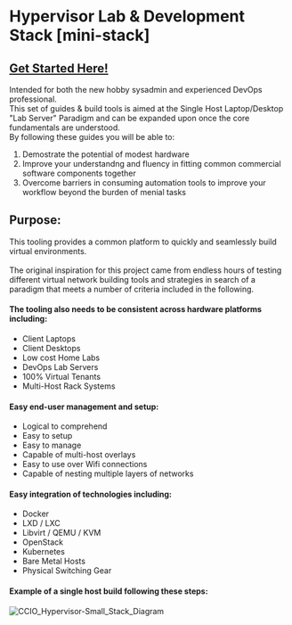 # Hypervisor Lab & Development Stack [mini-stack]
## [Get Started Here!](https://github.com/KathrynMorgan/mini-stack/tree/master/Index)

Intended for both the new hobby sysadmin and experienced DevOps professional. <br/>
This set of guides & build tools is aimed at the Single Host Laptop/Desktop "Lab Server" Paradigm and can be expanded upon once the core fundamentals are understood. <br/>
By following these guides you will be able to: <br/>
  1. Demostrate the potential of modest hardware <br/>
  2. Improve your understandng and fluency in fitting common commercial software components together <br/> 
  3. Overcome barriers in consuming automation tools to improve your workflow beyond the burden of menial tasks <br/>


## Purpose:

This tooling provides a common platform to quickly and seamlessly build virtual environments. <br/>
<br/>
The original inspiration for this project came from endless hours of testing different 
virtual network building tools and strategies in search of a paradigm that meets a 
number of criteria included in the following.

#### The tooling also needs to be consistent across hardware platforms including:
  + Client Laptops
  + Client Desktops
  + Low cost Home Labs
  + DevOps Lab Servers
  + 100% Virtual Tenants
  + Multi-Host Rack Systems

#### Easy end-user management and setup:
  + Logical to comprehend
  + Easy to setup
  + Easy to manage
  + Capable of multi-host overlays
  + Easy to use over Wifi connections
  + Capable of nesting multiple layers of networks

#### Easy integration of technologies including:
  + Docker
  + LXD / LXC
  + Libvirt / QEMU / KVM
  + OpenStack
  + Kubernetes
  + Bare Metal Hosts
  + Physical Switching Gear

#### Example of a single host build following these steps:
![CCIO_Hypervisor-Small_Stack_Diagram](https://github.com/KathrynMorgan/small-stack/blob/master/web/drawio/CCIO_Hypervisor-Small_Stack.svg)
